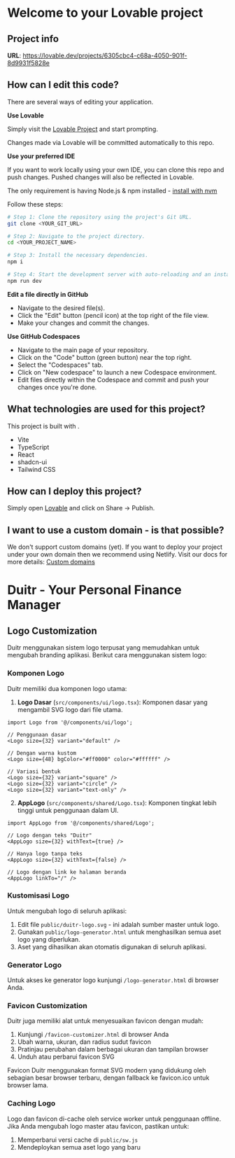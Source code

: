 # Welcome to your Lovable project

## Project info

**URL**: https://lovable.dev/projects/6305cbc4-c68a-4050-901f-8d9931f5828e

## How can I edit this code?

There are several ways of editing your application.

**Use Lovable**

Simply visit the [Lovable Project](https://lovable.dev/projects/6305cbc4-c68a-4050-901f-8d9931f5828e) and start prompting.

Changes made via Lovable will be committed automatically to this repo.

**Use your preferred IDE**

If you want to work locally using your own IDE, you can clone this repo and push changes. Pushed changes will also be reflected in Lovable.

The only requirement is having Node.js & npm installed - [install with nvm](https://github.com/nvm-sh/nvm#installing-and-updating)

Follow these steps:

```sh
# Step 1: Clone the repository using the project's Git URL.
git clone <YOUR_GIT_URL>

# Step 2: Navigate to the project directory.
cd <YOUR_PROJECT_NAME>

# Step 3: Install the necessary dependencies.
npm i

# Step 4: Start the development server with auto-reloading and an instant preview.
npm run dev
```

**Edit a file directly in GitHub**

- Navigate to the desired file(s).
- Click the "Edit" button (pencil icon) at the top right of the file view.
- Make your changes and commit the changes.

**Use GitHub Codespaces**

- Navigate to the main page of your repository.
- Click on the "Code" button (green button) near the top right.
- Select the "Codespaces" tab.
- Click on "New codespace" to launch a new Codespace environment.
- Edit files directly within the Codespace and commit and push your changes once you're done.

## What technologies are used for this project?

This project is built with .

- Vite
- TypeScript
- React
- shadcn-ui
- Tailwind CSS

## How can I deploy this project?

Simply open [Lovable](https://lovable.dev/projects/6305cbc4-c68a-4050-901f-8d9931f5828e) and click on Share -> Publish.

## I want to use a custom domain - is that possible?

We don't support custom domains (yet). If you want to deploy your project under your own domain then we recommend using Netlify. Visit our docs for more details: [Custom domains](https://docs.lovable.dev/tips-tricks/custom-domain/)

# Duitr - Your Personal Finance Manager

## Logo Customization

Duitr menggunakan sistem logo terpusat yang memudahkan untuk mengubah branding aplikasi. Berikut cara menggunakan sistem logo:

### Komponen Logo

Duitr memiliki dua komponen logo utama:

1. **Logo Dasar** (`src/components/ui/logo.tsx`): Komponen dasar yang mengambil SVG logo dari file utama.

```tsx
import Logo from '@/components/ui/logo';

// Penggunaan dasar
<Logo size={32} variant="default" />

// Dengan warna kustom
<Logo size={48} bgColor="#ff0000" color="#ffffff" />

// Variasi bentuk
<Logo size={32} variant="square" />
<Logo size={32} variant="circle" />
<Logo size={32} variant="text-only" />
```

2. **AppLogo** (`src/components/shared/Logo.tsx`): Komponen tingkat lebih tinggi untuk penggunaan dalam UI.

```tsx
import AppLogo from '@/components/shared/Logo';

// Logo dengan teks "Duitr"
<AppLogo size={32} withText={true} />

// Hanya logo tanpa teks
<AppLogo size={32} withText={false} />

// Logo dengan link ke halaman beranda
<AppLogo linkTo="/" />
```

### Kustomisasi Logo

Untuk mengubah logo di seluruh aplikasi:

1. Edit file `public/duitr-logo.svg` - ini adalah sumber master untuk logo.
2. Gunakan `public/logo-generator.html` untuk menghasilkan semua aset logo yang diperlukan.
3. Aset yang dihasilkan akan otomatis digunakan di seluruh aplikasi.

### Generator Logo

Untuk akses ke generator logo kunjungi `/logo-generator.html` di browser Anda.

### Favicon Customization

Duitr juga memiliki alat untuk menyesuaikan favicon dengan mudah:

1. Kunjungi `/favicon-customizer.html` di browser Anda
2. Ubah warna, ukuran, dan radius sudut favicon
3. Pratinjau perubahan dalam berbagai ukuran dan tampilan browser
4. Unduh atau perbarui favicon SVG

Favicon Duitr menggunakan format SVG modern yang didukung oleh sebagian besar browser terbaru, dengan fallback ke favicon.ico untuk browser lama.

### Caching Logo

Logo dan favicon di-cache oleh service worker untuk penggunaan offline. Jika Anda mengubah logo master atau favicon, pastikan untuk:

1. Memperbarui versi cache di `public/sw.js`
2. Mendeploykan semua aset logo yang baru
